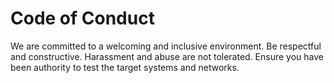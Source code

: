 # Code of Conduct
We are committed to a welcoming and inclusive environment. Be respectful and constructive. Harassment and abuse are not tolerated.
Ensure you have been authority to test the target systems and networks.
